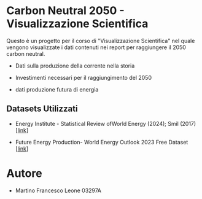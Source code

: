 # Carbon Neutral 2050 - Visualizzazione Scientifica

Questo è un progetto per il corso di "Visualizzazione Scientifica" nel quale vengono visualizzate i dati contenuti nei report per raggiungere il 2050 carbon neutral.

* Dati sulla produzione della corrente nella storia

* Investimenti necessari per il raggiungimento del 2050 

* dati produzione futura di energia

## Datasets Utilizzati

* Energy Institute - Statistical Review ofWorld Energy (2024); Smil (2017) [[link](https://ourworldindata.org/energy-mix)]

* Future Energy Production- World Energy Outlook 2023 Free Dataset [[link](https://www.iea.org/data-and-statistics/data-product/world-energy-outlook-2023-free-dataset-2)]

# Autore

* Martino Francesco Leone 03297A
